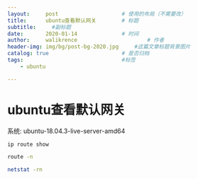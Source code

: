 ```yaml
---
layout:     post   				    # 使用的布局（不需要改）
title:      ubuntu查看默认网关   		# 标题
subtitle:     #副标题
date:       2020-01-14 				# 时间
author:     walikrence 						# 作者
header-img: img/bg/post-bg-2020.jpg 	#这篇文章标题背景图片
catalog: true 						# 是否归档
tags:								#标签
    - ubuntu

---
```


# ubuntu查看默认网关	

系统: ubuntu-18.04.3-live-server-amd64

```sh 
ip route show
```

```sh 
route -n
```

```sh 
netstat -rn
```